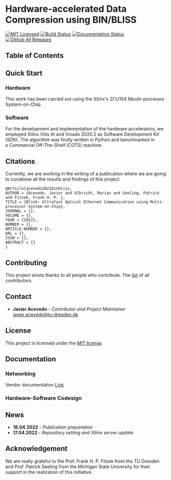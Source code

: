 

# Hardware-accelerated Data Compression using BIN/BLISS

[![MIT Licensed](https://img.shields.io/github/license/jracevedob/low-latency-data-compression)](https://github.com/jracevedob/MPSoC_Networking/blob/main/LICENSE)
[![Build Status](https://github.com//jracevedob/low-latency-data-compression/actions/workflows/build.yml/badge.svg)](https://github.com//jracevedob/MPSoC_Networking/actions)
[![Documentation Status](https://readthedocs.org/projects/graphriccicurvature/badge/?version=latest)](https://github.com/jracevedob/low-latency-data-compression/wiki)
[![Github All Releases](https://img.shields.io/github/downloads/jracevedob/low-latency-data-compression/total.svg)]()



## Table of Contents
## Quick Start

### Hardware 
This work has been carried out using the Xilinx's ZCU104 Moulti-processor System-on-Chip.

### Software
For the development and implementation of the hardware accelerators, we employed Xilinx Vitis AI and Vivado 2020.2 as Software Development Kit (SDK). The algorithm was firstly written in Python and benchmarked in  
a Commercial Off-The-Shelf (COTS) machine. 

## Citations

Currently, we are working in the writing of a publication where we are going to condense all the results and findings of this project. 

```
@Article{acevedo2022binbliss,
AUTHOR = {Acevedo, Javier and Ulbricht, Marian and Seeling, Patrick and Fitzek, Frank H. P. },
TITLE = {Blink: Ultrafast Optical Ethernet Communication using Multi-processor System-on-Chip},
JOURNAL = {},
VOLUME = {},
YEAR = {2022},
NUMBER = {},
ARTICLE-NUMBER = {},
URL = {},
ISSN = {},
ABSTRACT = {}
}
```

## Contributing

This project exists thanks to all people who contribute.
The [list](./CONTRIBUTORS) of all contributors.


## Contact

* **Javier Acevedo** - *Contributor and Project Maintainer* javier.acevedo@tu-dresden.de

## License

This project is licensed under the [MIT license](./LICENSE).

## Documentation

### Networking
Vendor documentation [Link](https://xilinx-wiki.atlassian.net/wiki/spaces/A/pages/862912682/Networking+in+QEMU)

### Hardware-Software Codesign



## News
* **18.04.2022** - *Publication preparation*
* **17.04.2022** - *Repository setting and Xilinx server update*

## Acknowledgement

We are really grateful to the Prof. Frank H. P. Fitzek from the TU Dresden and Prof. Patrick Seeling from the Michigan State University for their support in the realization of this initiative.







